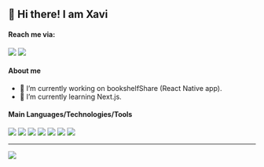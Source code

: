 ## 👋 Hi there! I am Xavi

#### Reach me via:

<a href="mailto:xlp1998@gmail.com?"><img src="https://img.shields.io/badge/gmail-%23DD0031.svg?&style=for-the-badge&logo=gmail&logoColor=white"/></a>
<a href="https://www.linkedin.com/in/xavierlasierra/"><img src="https://img.shields.io/badge/LinkedIn-0077B5?style=for-the-badge&logo=linkedin&logoColor=white"/></a>

#### About me

- 🔭 I’m currently working on bookshelfShare (React Native app).
- 🌱 I’m currently learning Next.js.

#### Main Languages/Technologies/Tools

<div disabled>
  <img src="https://img.shields.io/badge/TypeScript-007ACC?style=for-the-badge&logo=typescript&logoColor=white"/>
  <img src="https://img.shields.io/badge/JavaScript-323330?style=for-the-badge&logo=javascript&logoColor=F7DF1E"/>
  <img src="https://img.shields.io/badge/Jest-C21325?style=for-the-badge&logo=jest&logoColor=white"/>
  <img src="https://img.shields.io/badge/React-20232A?style=for-the-badge&logo=react&logoColor=61DAFB"/>
  <img src="https://img.shields.io/badge/React_Native-20232A?style=for-the-badge&logo=react&logoColor=61DAFB"/>
  <img src="https://img.shields.io/badge/Node.js-339933?style=for-the-badge&logo=nodedotjs&logoColor=white"/>
  <img src="https://img.shields.io/badge/MongoDB-4EA94B?style=for-the-badge&logo=mongodb&logoColor=white"/>
</div><hr/>


![](https://github-readme-stats.vercel.app/api/top-langs/?username=XavierLasierra&layout=compact)
